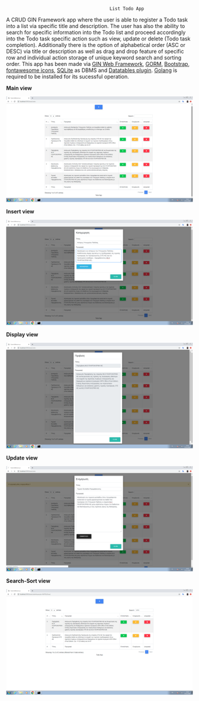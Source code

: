                                            List Todo App

A CRUD GIN Framework app where the user is able to register a Todo task into a list via specific title and description. The user has also the ability to search for specific information into the Todo list and proceed accordingly into the Todo task specific action such as view, update or delete (Todo task completion). Additionally there is the option of alphabetical order (ASC or DESC) via title or description as well as drag and drop feature of specific row and individual action storage of unique keyword search and sorting order.
This app has been made via [GIN Web Framework](https://gin-gonic.com/), [GORM](https://gorm.io/index.html), [Bootstrap](https://getbootstrap.com/), [fontawesome icons](https://fontawesome.com/), [SQLite](https://sqlitestudio.pl/) as DBMS and [Datatables plugin](https://datatables.net/). [Golang](https://golang.org/) is required to be installed for its sucessful operation. 

**Main view**

![](screenshots/1.png)

**Insert view**

![](screenshots/2.png)

**Display view**

![](screenshots/3.png)

**Update view**

![](screenshots/4.png)

**Search-Sort view**

![](screenshots/5.png)